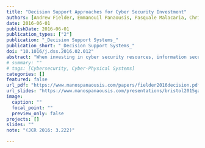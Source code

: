 ```yaml
---
title: "Decision Support Approaches for Cyber Security Investment"
authors: [Andrew Fielder, Emmanouil Panaousis, Pasquale Malacaria, Chris Hankin, Fabrizio Smeraldi]
date: 2016-06-01
publishDate: 2016-06-01
publication_types: ["2"]
publication: "_Decision Support Systems_"
publication_short: "_Decision Support Systems_"
doi: "10.1016/j.dss.2016.02.012"
abstract: "When investing in cyber security resources, information security managers have to follow effective decision-making strategies. We refer to this as the cyber security investment challenge. In this paper, we consider three possible decision support methodologies for security managers to tackle this challenge. We consider methods based on game theory, combinatorial optimisation, and a hybrid of the two. Our modelling starts by building a framework where we can investigate the effectiveness of a cyber security control regarding the protection of different assets seen as targets in presence of commodity threats. As game theory captures the interaction between the endogenous organisation’s and attackers’ decisions, we consider a 2-person control game between the security manager who has to choose among different implementation levels of a cyber security control, and a commodity attacker who chooses among different targets to attack. The pure game theoretical methodology consists of a large game including all controls and all threats. In the hybrid methodology the game solutions of individual control-games along with their direct costs (e.g. financial) are combined with a Knapsack algorithm to derive an optimal investment strategy. The combinatorial optimisation technique consists of a multi-objective multiple choice Knapsack based strategy. To compare these approaches we built a decision support tool and a case study regarding current government guidelines. The endeavour of this work is to highlight the weaknesses and strengths of different investment methodologies for cyber security, the benefit of their interaction, and the impact that indirect costs have on cyber security investment. Going a step further in validating our work, we have shown that our decision support tool provides the same advice with the one advocated by the UK government with regard to the requirements for basic technical protection from cyber attacks in SMEs."
# summary: ""
# tags: [Cybersecurity, Cyber-Physical Systems]
categories: []
featured: false
url_pdf: "https://www.manospanaousis.com/papers/fielder2016decision.pdf"
url_slides: "https://www.manospanaousis.com/presentations/bristol2015games.pdf"
image:
  caption: ""
  focal_point: ""
  preview_only: false
projects: []
slides: ""
note: "(JCR 2016: 3.222)"

---
```

